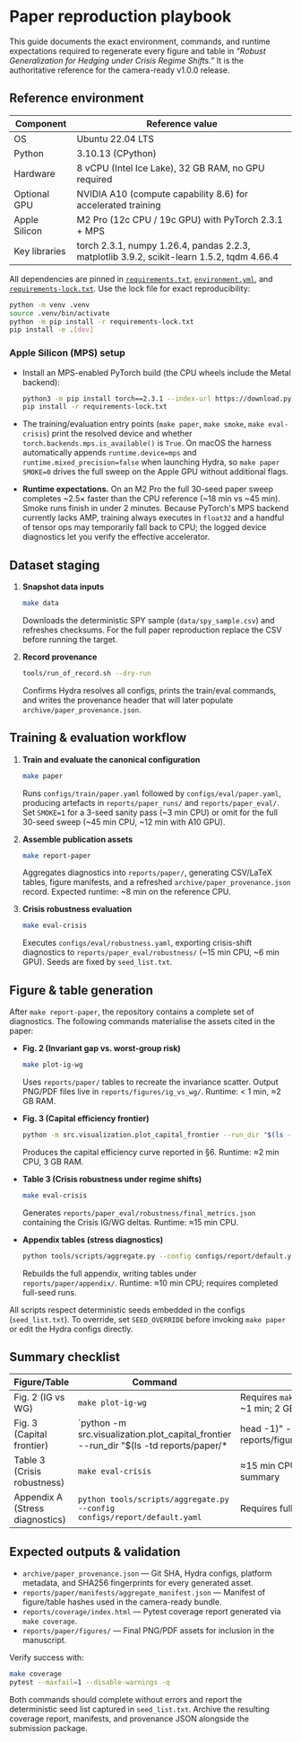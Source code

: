 # Paper reproduction playbook

This guide documents the exact environment, commands, and runtime expectations required to regenerate every figure and table in *“Robust Generalization for Hedging under Crisis Regime Shifts.”* It is the authoritative reference for the camera-ready v1.0.0 release.

## Reference environment

| Component | Reference value |
| --- | --- |
| OS | Ubuntu 22.04 LTS |
| Python | 3.10.13 (CPython) |
| Hardware | 8 vCPU (Intel Ice Lake), 32 GB RAM, no GPU required |
| Optional GPU | NVIDIA A10 (compute capability 8.6) for accelerated training |
| Apple Silicon | M2 Pro (12c CPU / 19c GPU) with PyTorch 2.3.1 + MPS |
| Key libraries | torch 2.3.1, numpy 1.26.4, pandas 2.2.3, matplotlib 3.9.2, scikit-learn 1.5.2, tqdm 4.66.4 |

All dependencies are pinned in [`requirements.txt`](../requirements.txt), [`environment.yml`](../environment.yml), and [`requirements-lock.txt`](../requirements-lock.txt). Use the lock file for exact reproducibility:

```bash
python -m venv .venv
source .venv/bin/activate
python -m pip install -r requirements-lock.txt
pip install -e .[dev]
```

### Apple Silicon (MPS) setup

- Install an MPS-enabled PyTorch build (the CPU wheels include the Metal backend):

  ```bash
  python3 -m pip install torch==2.3.1 --index-url https://download.pytorch.org/whl/cpu
  pip install -r requirements-lock.txt
  ```

- The training/evaluation entry points (`make paper`, `make smoke`, `make eval-crisis`) print the resolved device and whether
  `torch.backends.mps.is_available()` is `True`. On macOS the harness automatically appends `runtime.device=mps` and
  `runtime.mixed_precision=false` when launching Hydra, so `make paper SMOKE=0` drives the full sweep on the Apple GPU without
  additional flags.

- **Runtime expectations.** On an M2 Pro the full 30-seed paper sweep completes ~2.5× faster than the CPU reference (~18 min vs
  ~45 min). Smoke runs finish in under 2 minutes. Because PyTorch's MPS backend currently lacks AMP, training always executes in
  `float32` and a handful of tensor ops may temporarily fall back to CPU; the logged device diagnostics let you verify the
  effective accelerator.

## Dataset staging

1. **Snapshot data inputs**
   ```bash
   make data
   ```
   Downloads the deterministic SPY sample (`data/spy_sample.csv`) and refreshes checksums. For the full paper reproduction replace the CSV before running the target.

2. **Record provenance**
   ```bash
   tools/run_of_record.sh --dry-run
   ```
   Confirms Hydra resolves all configs, prints the train/eval commands, and writes the provenance header that will later populate `archive/paper_provenance.json`.

## Training & evaluation workflow

1. **Train and evaluate the canonical configuration**
   ```bash
   make paper
   ```
   Runs `configs/train/paper.yaml` followed by `configs/eval/paper.yaml`, producing artefacts in `reports/paper_runs/` and `reports/paper_eval/`. Set `SMOKE=1` for a 3-seed sanity pass (~3 min CPU) or omit for the full 30-seed sweep (~45 min CPU, ~12 min with A10 GPU).

2. **Assemble publication assets**
   ```bash
   make report-paper
   ```
   Aggregates diagnostics into `reports/paper/`, generating CSV/LaTeX tables, figure manifests, and a refreshed `archive/paper_provenance.json` record. Expected runtime: ~8 min on the reference CPU.

3. **Crisis robustness evaluation**
   ```bash
   make eval-crisis
   ```
   Executes `configs/eval/robustness.yaml`, exporting crisis-shift diagnostics to `reports/paper_eval/robustness/` (~15 min CPU, ~6 min GPU). Seeds are fixed by `seed_list.txt`.

## Figure & table generation

After `make report-paper`, the repository contains a complete set of diagnostics. The following commands materialise the assets cited in the paper:

- **Fig. 2 (Invariant gap vs. worst-group risk)**
  ```bash
  make plot-ig-wg
  ```
  Uses `reports/paper/` tables to recreate the invariance scatter. Output PNG/PDF files live in `reports/figures/ig_vs_wg/`. Runtime: < 1 min, ≈2 GB RAM.

- **Fig. 3 (Capital efficiency frontier)**
  ```bash
  python -m src.visualization.plot_capital_frontier --run_dir "$(ls -td reports/paper/* | head -1)" --out_dir reports/figures/capital_frontier
  ```
  Produces the capital efficiency curve reported in §6. Runtime: ≈2 min CPU, 3 GB RAM.

- **Table 3 (Crisis robustness under regime shifts)**
  ```bash
  make eval-crisis
  ```
  Generates `reports/paper_eval/robustness/final_metrics.json` containing the Crisis IG/WG deltas. Runtime: ≈15 min CPU.

- **Appendix tables (stress diagnostics)**
  ```bash
  python tools/scripts/aggregate.py --config configs/report/default.yaml
  ```
  Rebuilds the full appendix, writing tables under `reports/paper/appendix/`. Runtime: ≈10 min CPU; requires completed full-seed runs.

All scripts respect deterministic seeds embedded in the configs (`seed_list.txt`). To override, set `SEED_OVERRIDE` before invoking `make paper` or edit the Hydra configs directly.

## Summary checklist

| Figure/Table | Command | Notes |
|---------------|----------|-------|
| Fig. 2 (IG vs WG) | `make plot-ig-wg` | Requires `make report-paper`; ~1 min; 2 GB RAM |
| Fig. 3 (Capital frontier) | `python -m src.visualization.plot_capital_frontier --run_dir "$(ls -td reports/paper/* | head -1)" --out_dir reports/figures/capital_frontier` | Ensure `make report-paper`; ~2 min |
| Table 3 (Crisis robustness) | `make eval-crisis` | ≈15 min CPU; produces JSON summary |
| Appendix A (Stress diagnostics) | `python tools/scripts/aggregate.py --config configs/report/default.yaml` | Requires full seed sweep |

## Expected outputs & validation

- `archive/paper_provenance.json` — Git SHA, Hydra configs, platform metadata, and SHA256 fingerprints for every generated asset.
- `reports/paper/manifests/aggregate_manifest.json` — Manifest of figure/table hashes used in the camera-ready bundle.
- `reports/coverage/index.html` — Pytest coverage report generated via `make coverage`.
- `reports/paper/figures/` — Final PNG/PDF assets for inclusion in the manuscript.

Verify success with:

```bash
make coverage
pytest --maxfail=1 --disable-warnings -q
```

Both commands should complete without errors and report the deterministic seed list captured in `seed_list.txt`. Archive the resulting coverage report, manifests, and provenance JSON alongside the submission package.
